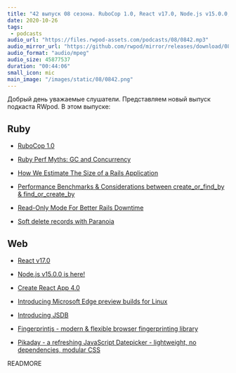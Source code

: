 ```yaml
---
title: "42 выпуск 08 сезона. RuboCop 1.0, React v17.0, Node.js v15.0.0, Create React App 4.0, Ruby Perf Myths, JSDB, Fingerprintjs и прочее"
date: 2020-10-26
tags:
 - podcasts
audio_url: "https://files.rwpod-assets.com/podcasts/08/0842.mp3"
audio_mirror_url: "https://github.com/rwpod/mirror/releases/download/08.42/0842.mp3"
audio_format: "audio/mpeg"
audio_size: 45877537
duration: "00:44:06"
small_icon: mic
main_image: "/images/static/08/0842.png"
---
```


Добрый день уважаемые слушатели. Представляем новый выпуск подкаста RWpod. В этом выпуске:

## Ruby

 - [RuboCop 1.0](https://metaredux.com/posts/2020/10/21/rubocop-1-0.html)
 - [Ruby Perf Myths: GC and Concurrency](https://mailchi.mp/railsspeed/ruby-perf-myths-gc-and-concurrency?e=45f407dd66)
 - [How We Estimate The Size of a Rails Application](https://www.fastruby.io/blog/rails/code-quality/how-we-estimate-rails-application-size.html)


 - [Performance Benchmarks & Considerations between create_or_find_by & find_or_create_by](https://www.mayerdan.com/ruby/2020/10/22/ar-find_or_create)
 - [Read-Only Mode For Better Rails Downtime](https://ctoomey.com/writing/read-only-mode-for-better-rails-downtime/)
 - [Soft delete records with Paranoia](https://fullstackrubyonrails.com/blog/soft-delete-with-paranoia-gem-in-rails)

## Web

 - [React v17.0](https://reactjs.org/blog/2020/10/20/react-v17.html)
 - [Node.js v15.0.0 is here!](https://nodejs.medium.com/node-js-v15-0-0-is-here-deb00750f278)
 - [Create React App 4.0](https://github.com/facebook/create-react-app/blob/master/CHANGELOG.md#400-2020-10-23)
 - [Introducing Microsoft Edge preview builds for Linux](https://blogs.windows.com/msedgedev/2020/10/20/microsoft-edge-dev-linux/)


 - [Introducing JSDB](https://ar.al/2020/10/20/introducing-jsdb/)
 - [Fingerprintjs - modern & flexible browser fingerprinting library](https://github.com/fingerprintjs/fingerprintjs)
 - [Pikaday - a refreshing JavaScript Datepicker - lightweight, no dependencies, modular CSS](https://github.com/Pikaday/Pikaday)

READMORE

